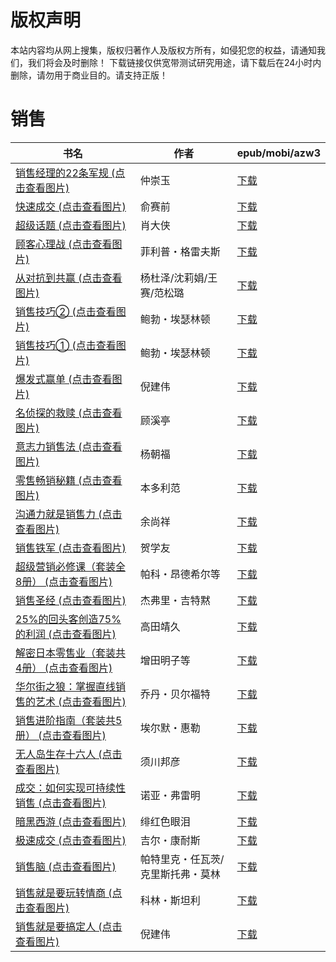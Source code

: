 # 版权声明

本站内容均从网上搜集，版权归著作人及版权方所有，如侵犯您的权益，请通知我们，我们将会及时删除！ 下载链接仅供宽带测试研究用途，请下载后在24小时内删除，请勿用于商业目的。请支持正版！

# 销售

| 书名 | 作者 | epub/mobi/azw3 |
| --- | --- | --- |
| [销售经理的22条军规 (点击查看图片)](https://www.dushupai.com/attachment/2024/06/11/44d8037e16f529d7.jpg) | 仲崇玉 | [下载](https://url89.ctfile.com/f/31084289-1375511158-7a7bd5?p=8866) |
| [快速成交 (点击查看图片)](https://www.dushupai.com/attachment/2024/06/11/c2e34a4365c45ec0.jpg) | 俞赛前 | [下载](https://url89.ctfile.com/f/31084289-1375511488-43d314?p=8866) |
| [超级话题 (点击查看图片)](https://www.dushupai.com/attachment/2024/06/10/17c3731cb89357b3.jpg) | 肖大侠 | [下载](https://url89.ctfile.com/f/31084289-1356997528-ab2abc?p=8866) |
| [顾客心理战 (点击查看图片)](https://www.dushupai.com/attachment/2024/06/10/d9267357436adaf0.jpg) | 菲利普・格雷夫斯 | [下载](https://url89.ctfile.com/f/31084289-1356995557-20f811?p=8866) |
| [从对抗到共赢 (点击查看图片)](https://www.dushupai.com/attachment/2024/06/09/d886bbf3bf169a79.jpg) | 杨杜泽/沈莉娟/王赛/范松璐 | [下载](https://url89.ctfile.com/f/31084289-1356991477-b6f640?p=8866) |
| [销售技巧② (点击查看图片)](https://www.dushupai.com/attachment/2024/06/09/88283ae70c5d3d8c.jpg) | 鲍勃・埃瑟林顿 | [下载](https://url89.ctfile.com/f/31084289-1356985390-d8a48d?p=8866) |
| [销售技巧① (点击查看图片)](https://www.dushupai.com/attachment/2024/06/09/f3d7bbc117b3dfa6.jpg) | 鲍勃・埃瑟林顿 | [下载](https://url89.ctfile.com/f/31084289-1356985180-8023ba?p=8866) |
| [爆发式赢单 (点击查看图片)](https://www.dushupai.com/attachment/2024/06/09/eb77bc56b3271836.jpg) | 倪建伟 | [下载](https://url89.ctfile.com/f/31084289-1356983416-05a6b8?p=8866) |
| [名侦探的救赎 (点击查看图片)](https://www.dushupai.com/attachment/2024/06/09/bdf142a73e34aa9d.jpg) | 顾溪亭 | [下载](https://url89.ctfile.com/f/31084289-1357053478-fd88a8?p=8866) |
| [意志力销售法 (点击查看图片)](https://www.dushupai.com/attachment/2024/06/08/65d0aa234651e261.jpg) | 杨朝福 | [下载](https://url89.ctfile.com/f/31084289-1357052749-5b3fd5?p=8866) |
| [零售畅销秘籍 (点击查看图片)](https://www.dushupai.com/attachment/2024/06/08/84b651bbce8b3a35.jpg) | 本多利范 | [下载](https://url89.ctfile.com/f/31084289-1357045615-2e3e93?p=8866) |
| [沟通力就是销售力 (点击查看图片)](https://www.dushupai.com/attachment/2024/06/07/aedfd51732390cef.jpg) | 余尚祥 | [下载](https://url89.ctfile.com/f/31084289-1357041844-bdbc92?p=8866) |
| [销售铁军 (点击查看图片)](https://www.dushupai.com/attachment/2024/06/07/70f7c390cf793a80.jpg) | 贺学友 | [下载](https://url89.ctfile.com/f/31084289-1357039498-7a25f2?p=8866) |
| [超级营销必修课（套装全8册） (点击查看图片)](https://www.dushupai.com/attachment/2024/06/07/f58ad5531867b7c1.jpg) | 帕科・昂德希尔等 | [下载](https://url89.ctfile.com/f/31084289-1357038832-af45a6?p=8866) |
| [销售圣经 (点击查看图片)](https://www.dushupai.com/attachment/2024/06/07/9f67e9abcd179bf5.jpg) | 杰弗里・吉特黙 | [下载](https://url89.ctfile.com/f/31084289-1357035472-72f489?p=8866) |
| [25%的回头客创造75%的利润 (点击查看图片)](https://www.dushupai.com/attachment/2024/06/06/73ef4841138dee8f.jpg) | 高田靖久 | [下载](https://url89.ctfile.com/f/31084289-1357033051-dfc26a?p=8866) |
| [解密日本零售业（套装共4册） (点击查看图片)](https://www.dushupai.com/attachment/2024/06/06/97a351b043bd3845.jpg) | 增田明子等 | [下载](https://url89.ctfile.com/f/31084289-1357031479-064779?p=8866) |
| [华尔街之狼：掌握直线销售的艺术 (点击查看图片)](https://www.dushupai.com/attachment/2024/06/06/c02f0ce942a35063.jpg) | 乔丹・贝尔福特 | [下载](https://url89.ctfile.com/f/31084289-1357030939-c3246d?p=8866) |
| [销售进阶指南（套装共5册） (点击查看图片)](https://www.dushupai.com/attachment/2024/06/05/df0f6b0dda109207.jpg) | 埃尔默・惠勒 | [下载](https://url89.ctfile.com/f/31084289-1357029535-c2736e?p=8866) |
| [无人岛生存十六人 (点击查看图片)](https://www.dushupai.com/attachment/2024/06/05/1f570dbf6f1be1c0.jpg) | 须川邦彦 | [下载](https://url89.ctfile.com/f/31084289-1357029532-acb43a?p=8866) |
| [成交：如何实现可持续性销售 (点击查看图片)](https://www.dushupai.com/attachment/2024/06/05/1dd5a16b5f4462c4.jpg) | 诺亚・弗雷明 | [下载](https://url89.ctfile.com/f/31084289-1357027513-d2ebed?p=8866) |
| [暗黑西游 (点击查看图片)](https://www.dushupai.com/attachment/2024/06/05/eeb2e94cf69b1c22.jpg) | 绯红色眼泪 | [下载](https://url89.ctfile.com/f/31084289-1357025137-84c2d0?p=8866) |
| [极速成交 (点击查看图片)](https://www.dushupai.com/attachment/2024/06/04/b8743fe72684351f.jpg) | 吉尔・康耐斯 | [下载](https://url89.ctfile.com/f/31084289-1357024138-4ecf7d?p=8866) |
| [销售脑 (点击查看图片)](https://www.dushupai.com/attachment/2024/06/04/52266b67e38cc352.jpg) | 帕特里克・任瓦茨/克里斯托弗・莫林 | [下载](https://url89.ctfile.com/f/31084289-1357022623-017333?p=8866) |
| [销售就是要玩转情商 (点击查看图片)](https://www.dushupai.com/attachment/2024/06/01/3b48c90adc18b76a.jpg) | 科林・斯坦利 | [下载](https://url89.ctfile.com/f/31084289-1357008718-5457d7?p=8866) |
| [销售就是要搞定人 (点击查看图片)](https://www.dushupai.com/attachment/2024/06/01/c4da90f4be62b1cf.jpg) | 倪建伟 | [下载](https://url89.ctfile.com/f/31084289-1357005031-3463fc?p=8866) |
